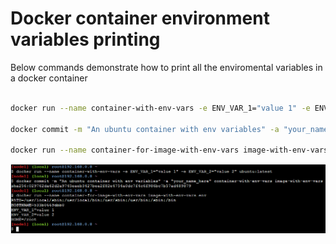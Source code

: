 # Docker container environment variables printing

Below commands demonstrate how to print all the enviromental variables in a docker container

``` sh

docker run --name container-with-env-vars -e ENV_VAR_1="value 1" -e ENV_VAR_2="value 2" ubuntu:latest

docker commit -m "An ubuntu container with env variables" -a "your_name_here" container-with-env-vars image-with-env-vars

docker run --name container-for-image-with-env-vars image-with-env-vars env

```

![container env variables display](./images/03-01-container-with-env-vars-display.PNG)